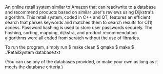 An online retail system similar to Amazon that can read/write to a database and recommend products based on similar user's reviews using Dijkstra's algorithm. This retail system, coded in C++ and QT, features an efficient search that parses keywords and matches them to search results for O(1) access. Password hashing is used to store user passwords securely. The hashing, sorting, mapping, dijkstra, and product recommendation algorithms were all coded from scratch without the use of libraries. 

To run the program, simply run 
$ make clean
$ qmake
$ make
$ ./RetailSystem database.txt 

(You can use any of the databases provided, or make your own as long as it meets the database criteria.)